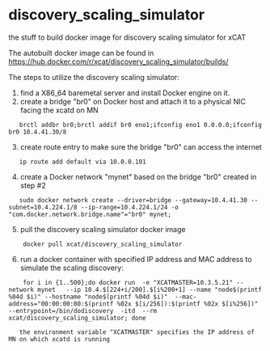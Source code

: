 # discovery_scaling_simulator
the stuff to build docker image for discovery scaling simulator for xCAT

The autobuilt docker image can be found in https://hub.docker.com/r/xcat/discovery_scaling_simulator/builds/

The steps to utilize the discovery scaling simulator:
1. find a X86_64 baremetal server and install Docker engine on it.
2. create a bridge "br0" on Docker host and attach it to a physical NIC facing the xcatd on MN
````
   brctl addbr br0;brctl addif br0 eno1;ifconfig eno1 0.0.0.0;ifconfig br0 10.4.41.30/8
````
3. create route entry to make sure the bridge "br0" can access the internet
````
   ip route add default via 10.0.0.101
````
4. create a Docker network "mynet" based on the bridge "br0" created in step #2
````
   sudo docker network create --driver=bridge --gateway=10.4.41.30 --subnet=10.4.224.1/8 --ip-range=10.4.224.1/24 -o "com.docker.network.bridge.name"="br0" mynet;
````
5. pull the discovery scaling simulator docker image
````
    docker pull xcat/discovery_scaling_simulator
````
6. run a docker container with specified IP address and MAC address to simulate the scaling discovery:
````
    for i in {1..500};do docker run  -e "XCATMASTER=10.3.5.21" --network mynet   --ip 10.4.$[224+i/200].$[i%200+1] --name "node$(printf %04d $i)" --hostname "node$(printf %04d $i)"  --mac-address="00:00:00:00:$(printf %02x $[i/256]):$(printf %02x $[i%256])" --entrypoint=/bin/dodiscovery  -itd  --rm xcat/discovery_scaling_simulator; done
````
````    
   the environment variable "XCATMASTER" specifies the IP address of MN on which xcatd is running
